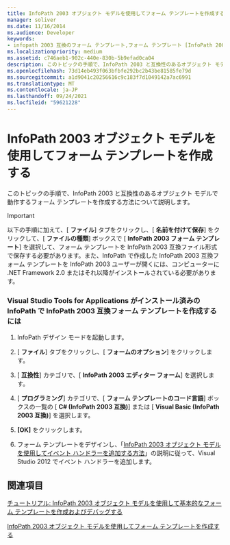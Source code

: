 ```yaml
---
title: InfoPath 2003 オブジェクト モデルを使用してフォーム テンプレートを作成する
manager: soliver
ms.date: 11/16/2014
ms.audience: Developer
keywords:
- infopath 2003 互換のフォーム テンプレート,フォーム テンプレート [InfoPath 2007], 作成する,InfoPath 2003 互換,InfoPath 2007,InfoPath 2003 互換のフォーム テンプレートを作成する
ms.localizationpriority: medium
ms.assetid: c746aeb1-902c-440e-830b-5b9efad0ca04
description: このトピックの手順で、InfoPath 2003 と互換性のあるオブジェクト モデルで動作するフォーム テンプレートを作成する方法について説明します。
ms.openlocfilehash: 73d14eb493f063bfbfe292bc2b43be81585fe79d
ms.sourcegitcommit: a1d9041c20256616c9c183f7d1049142a7ac6991
ms.translationtype: MT
ms.contentlocale: ja-JP
ms.lasthandoff: 09/24/2021
ms.locfileid: "59621228"
---
```

# <a name="create-a-form-template-using-the-infopath-2003-object-model"></a>InfoPath 2003 オブジェクト モデルを使用してフォーム テンプレートを作成する

このトピックの手順で、InfoPath 2003 と互換性のあるオブジェクト モデルで動作するフォーム テンプレートを作成する方法について説明します。
  
> [!IMPORTANT]
> 以下の手順に加えて、[ **ファイル**] タブをクリックし、[ **名前を付けて保存**] をクリックして、[ **ファイルの種類**] ボックスで [ **InfoPath 2003 フォーム テンプレート**] を選択して、フォーム テンプレートを InfoPath 2003 互換ファイル形式で保存する必要があります。また、InfoPath で作成した InfoPath 2003 互換フォーム テンプレートを InfoPath 2003 ユーザーが開くには、コンピューターに .NET Framework 2.0 またはそれ以降がインストールされている必要があります。 
  
### <a name="to-create-an-infopath-2003-compatible-form-template-in-infopath-with-visual-studio-tools-for-applications"></a>Visual Studio Tools for Applications がインストール済みの InfoPath で InfoPath 2003 互換フォーム テンプレートを作成するには

1. InfoPath デザイン モードを起動します。
    
2. [ **ファイル**] タブをクリックし、[ **フォームのオプション**] をクリックします。
    
3. [ **互換性**] カテゴリで、[ **InfoPath 2003 エディター フォーム**] を選択します。
    
4. [ **プログラミング**] カテゴリで、[ **フォーム テンプレートのコード言語**] ボックスの一覧の [ **C# (InfoPath 2003 互換)**] または [ **Visual Basic (InfoPath 2003 互換)**] を選択します。 
    
5. **[OK]** をクリックします。
    
6. フォーム テンプレートをデザインし、「[InfoPath 2003 オブジェクト モデルを使用してイベント ハンドラーを追加する方法](how-to-add-an-event-handler-using-the-infopath-2003-object-model.md)」の説明に従って、Visual Studio 2012 でイベント ハンドラーを追加します。
    
## <a name="see-also"></a>関連項目



[チュートリアル: InfoPath 2003 オブジェクト モデルを使用して基本的なフォーム テンプレートを作成およびデバッグする](walkthrough-create-and-debug-basic-form-template-using-infopath-object-model.md)
  
[InfoPath 2003 オブジェクト モデルを使用してフォーム テンプレートを作成する](creating-form-templates-using-the-infopath-2003-object-model.md)

